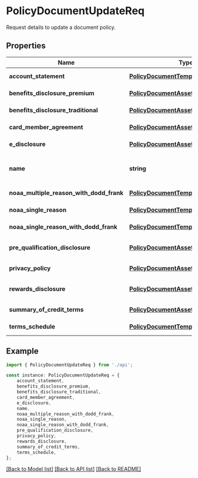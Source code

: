 # PolicyDocumentUpdateReq

Request details to update a document policy.

## Properties

Name | Type | Description | Notes
------------ | ------------- | ------------- | -------------
**account_statement** | [**PolicyDocumentTemplateReq**](PolicyDocumentTemplateReq.md) |  | [default to undefined]
**benefits_disclosure_premium** | [**PolicyDocumentAssetReq**](PolicyDocumentAssetReq.md) |  | [default to undefined]
**benefits_disclosure_traditional** | [**PolicyDocumentAssetReq**](PolicyDocumentAssetReq.md) |  | [default to undefined]
**card_member_agreement** | [**PolicyDocumentAssetReq**](PolicyDocumentAssetReq.md) |  | [default to undefined]
**e_disclosure** | [**PolicyDocumentAssetReq**](PolicyDocumentAssetReq.md) |  | [default to undefined]
**name** | **string** | Name of the document policy. | [default to undefined]
**noaa_multiple_reason_with_dodd_frank** | [**PolicyDocumentTemplateReq**](PolicyDocumentTemplateReq.md) |  | [default to undefined]
**noaa_single_reason** | [**PolicyDocumentTemplateReq**](PolicyDocumentTemplateReq.md) |  | [default to undefined]
**noaa_single_reason_with_dodd_frank** | [**PolicyDocumentTemplateReq**](PolicyDocumentTemplateReq.md) |  | [default to undefined]
**pre_qualification_disclosure** | [**PolicyDocumentAssetAndTemplateReq**](PolicyDocumentAssetAndTemplateReq.md) |  | [optional] [default to undefined]
**privacy_policy** | [**PolicyDocumentAssetReq**](PolicyDocumentAssetReq.md) |  | [default to undefined]
**rewards_disclosure** | [**PolicyDocumentAssetAndTemplateReq**](PolicyDocumentAssetAndTemplateReq.md) |  | [optional] [default to undefined]
**summary_of_credit_terms** | [**PolicyDocumentAssetAndTemplateReq**](PolicyDocumentAssetAndTemplateReq.md) |  | [default to undefined]
**terms_schedule** | [**PolicyDocumentTemplateReq**](PolicyDocumentTemplateReq.md) |  | [default to undefined]

## Example

```typescript
import { PolicyDocumentUpdateReq } from './api';

const instance: PolicyDocumentUpdateReq = {
    account_statement,
    benefits_disclosure_premium,
    benefits_disclosure_traditional,
    card_member_agreement,
    e_disclosure,
    name,
    noaa_multiple_reason_with_dodd_frank,
    noaa_single_reason,
    noaa_single_reason_with_dodd_frank,
    pre_qualification_disclosure,
    privacy_policy,
    rewards_disclosure,
    summary_of_credit_terms,
    terms_schedule,
};
```

[[Back to Model list]](../README.md#documentation-for-models) [[Back to API list]](../README.md#documentation-for-api-endpoints) [[Back to README]](../README.md)
